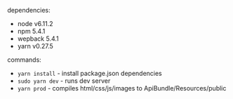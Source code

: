dependencies:
- node v6.11.2
- npm 5.4.1
- wepback 5.4.1
- yarn v0.27.5

commands:
- `yarn install` - install package.json dependencies
- `sudo yarn dev` - runs dev server
- `yarn prod` - compiles html/css/js/images to ApiBundle/Resources/public